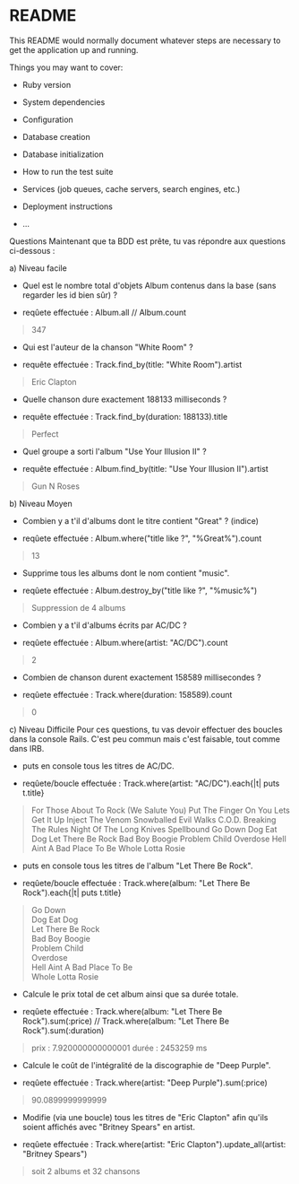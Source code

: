 # README

This README would normally document whatever steps are necessary to get the
application up and running.

Things you may want to cover:

* Ruby version

* System dependencies

* Configuration

* Database creation

* Database initialization

* How to run the test suite

* Services (job queues, cache servers, search engines, etc.)

* Deployment instructions

* ...

Questions
Maintenant que ta BDD est prête, tu vas répondre aux questions ci-dessous :

a) Niveau facile

* Quel est le nombre total d'objets Album contenus dans la base (sans regarder les id bien sûr) ?
- reqûete effectuée : Album.all // Album.count
> 347

* Qui est l'auteur de la chanson "White Room" ?
- requête effectuée : Track.find_by(title: "White Room").artist
> Eric Clapton

* Quelle chanson dure exactement 188133 milliseconds ?
- requête effectuée : Track.find_by(duration: 188133).title
> Perfect

* Quel groupe a sorti l'album "Use Your Illusion II" ?
- requête effectuée : Album.find_by(title: "Use Your Illusion II").artist
> Gun N Roses


b) Niveau Moyen

* Combien y a t'il d'albums dont le titre contient "Great" ? (indice)
- reqûete effectuée : Album.where("title like ?", "%Great%").count
> 13

* Supprime tous les albums dont le nom contient "music".
- reqûete effectuée : Album.destroy_by("title like ?", "%music%")
> Suppression de 4 albums

* Combien y a t'il d'albums écrits par AC/DC ?
- reqûete effectuée : Album.where(artist: "AC/DC").count
> 2

* Combien de chanson durent exactement 158589 millisecondes ?
- reqûete effectuée : Track.where(duration: 158589).count
> 0


c) Niveau Difficile
Pour ces questions, tu vas devoir effectuer des boucles dans la console Rails. C'est peu commun mais c'est faisable, tout comme dans IRB.

* puts en console tous les titres de AC/DC.
- reqûete/boucle effectuée : Track.where(artist: "AC/DC").each{|t| puts t.title}
> For Those About To Rock (We Salute You)
  Put The Finger On You
  Lets Get It Up
  Inject The Venom
  Snowballed
  Evil Walks
  C.O.D.
  Breaking The Rules
  Night Of The Long Knives
  Spellbound
  Go Down
  Dog Eat Dog
  Let There Be Rock
  Bad Boy Boogie
  Problem Child
  Overdose
  Hell Aint A Bad Place To Be
  Whole Lotta Rosie

* puts en console tous les titres de l'album "Let There Be Rock".
- reqûete/boucle effectuée : Track.where(album: "Let There Be Rock").each{|t| puts t.title}
> Go Down                                                                   
  Dog Eat Dog                                                               
  Let There Be Rock                                                         
  Bad Boy Boogie                                                            
  Problem Child                                                             
  Overdose                                                                  
  Hell Aint A Bad Place To Be                                               
  Whole Lotta Rosie  

* Calcule le prix total de cet album ainsi que sa durée totale.
- reqûete effectuée : Track.where(album: "Let There Be Rock").sum(:price) // Track.where(album: "Let There Be Rock").sum(:duration)
> prix : 7.920000000000001 
> durée : 2453259 ms

* Calcule le coût de l'intégralité de la discographie de "Deep Purple".
- reqûete effectuée : Track.where(artist: "Deep Purple").sum(:price)
> 90.0899999999999 

* Modifie (via une boucle) tous les titres de "Eric Clapton" afin qu'ils soient affichés avec "Britney Spears" en artist.
- reqûete effectuée : Track.where(artist: "Eric Clapton").update_all(artist: "Britney Spears")
> soit 2 albums et 32 chansons
